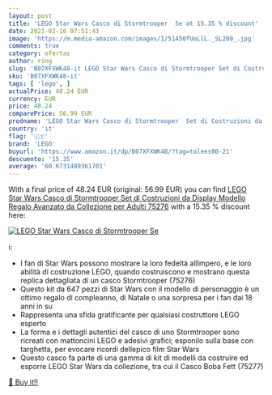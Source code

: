 ```yaml
---
layout: post
title: 'LEGO Star Wars Casco di Stormtrooper  Se at 15.35 % discount'
date: 2021-02-16 07:51:43
image: 'https://m.media-amazon.com/images/I/51450fUeLlL._SL200_.jpg'
comments: true
category: ofertas
author: ring
slug: 'B07XFXWK48-it LEGO Star Wars Casco di Stormtrooper Set di Costruzioni da...'
sku: 'B07XFXWK48-it'
tags: [ 'lego', ]
actualPrice: 48.24 EUR
currency: EUR
price: 48.24
comparePrice: 56.99 EUR
prodname: 'LEGO Star Wars Casco di Stormtrooper  Set di Costruzioni da Display  Modello Regalo Avanzato da Collezione per Adulti  75276'
country: 'it'
flag: '🇮🇹'
brand: 'LEGO'
buyurl: 'https://www.amazon.it/dp/B07XFXWK48/?tag=tolees00-21'
descuento: '15.35'
average: '60.6731489361701'
---
```


With a final price of 48.24 EUR (original: 56.99 EUR) you can find [LEGO Star Wars Casco di Stormtrooper  Set di Costruzioni da Display  Modello Regalo Avanzato da Collezione per Adulti  75276](https://www.amazon.it/dp/B07XFXWK48/?tag=tolees00-21) with a  15.35 % discount here:

[![LEGO Star Wars Casco di Stormtrooper  Se](https://m.media-amazon.com/images/I/51450fUeLlL._SL200_.jpg)](https://www.amazon.it/dp/B07XFXWK48/?tag=tolees00-21)

ℹ️:

- I fan di Star Wars possono mostrare la loro fedeltà allImpero, e le loro abilità di costruzione LEGO, quando costruiscono e mostrano questa replica dettagliata di un casco Stormtrooper (75276)
- Questo kit da 647 pezzi di Star Wars con il modello di personaggio è un ottimo regalo di compleanno, di Natale o una sorpresa per i fan dai 18 anni in su
- Rappresenta una sfida gratificante per qualsiasi costruttore LEGO esperto
- La forma e i dettagli autentici del casco di uno Stormtrooper sono ricreati con mattoncini LEGO e adesivi grafici; esponilo sulla base con targhetta, per evocare ricordi dellepico film Star Wars
- Questo casco fa parte di una gamma di kit di modelli da costruire ed esporre LEGO Star Wars da collezione, tra cui il Casco Boba Fett (75277)

[🛒 Buy it!!](https://www.amazon.it/dp/B07XFXWK48/?tag=tolees00-21)
